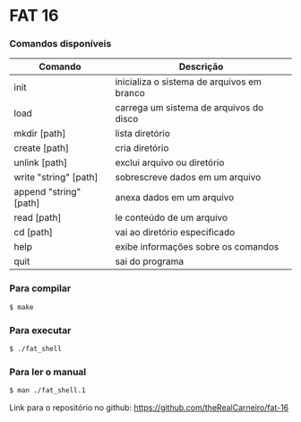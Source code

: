 # FAT 16

### Comandos disponíveis

| Comando                 | Descrição                                         |
| ----------------------- | ------------------------------------------------- |
| init                    | inicializa o sistema de arquivos em branco        |
| load                    | carrega um sistema de arquivos do disco           |
| mkdir  [path]           | lista diretório                                   |
| create [path]           | cria diretório                                    |
| unlink [path]           | exclui arquivo ou diretório                       |
| write  "string" [path]  | sobrescreve dados em um arquivo                   |
| append "string" [path]  | anexa dados em um arquivo                         |
| read   [path]           | le conteúdo de um arquivo                         |
| cd     [path]           | vai ao diretório especificado                     |
| help                    | exibe informações sobre os comandos               |
| quit                    | sai do programa                                   |

### Para compilar

```sh
$ make
```

### Para executar 

```sh
$ ./fat_shell
```

### Para ler o manual 
```sh
$ man ./fat_shell.1
```
Link para o repositório no github: https://github.com/theRealCarneiro/fat-16
